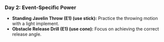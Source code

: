 ### Day 2: Event-Specific Power
- **Standing Javelin Throw (E1) (use stick):** Practice the throwing motion with a light implement.
- **Obstacle Release Drill (E1) (use cone):** Focus on achieving the correct release angle.
